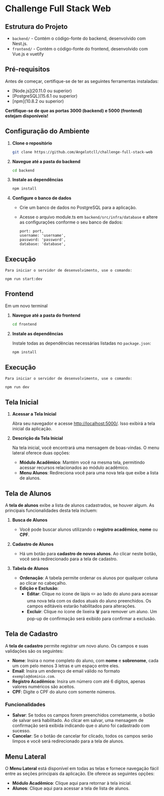 # Challenge Full Stack Web

## Estrutura do Projeto

- `backend/` - Contém o código-fonte do backend, desenvolvido com Nest.js.
- `frontend/` - Contém o código-fonte do frontend, desenvolvido com Vue.js e vuetify

## Pré-requisitos

Antes de começar, certifique-se de ter as seguintes ferramentas instaladas:

- [Node.js](20.11.0 ou superior)
- [PostgreSQL](15.6.1 ou superior)
- [npm](10.8.2 ou superior)
 

**Certifique-se de que as portas 3000 (backend) e 5000 (frontend) estejam disponíveis!**


## Configuração do Ambiente

1. **Clone o repositório**

    ```bash
    git clone https://github.com/Angelotcll/challenge-full-stack-web
    ```

2. **Navegue até a pasta do backend**

    ```bash
    cd backend
    ```

3. **Instale as dependências**

    ```bash
    npm install
    ```

4. **Configure o banco de dados**

    - Crie um banco de dados no PostgreSQL para a aplicação.
    - Acesse o arquivo module.ts em `backend/src/infra/database` e altere as configurações conforme o seu banco de dados:

      ```
      port: port,
      username: 'username',
      password: 'password',
      database: 'database',
      ```

## Execução

    Para iniciar o servidor de desenvolvimento, use o comando:
    
    npm run start:dev


## Frontend

Em um novo terminal

1. **Navegue até a pasta do frontend**

    ```bash
    cd frontend
    ```

2. **Instale as dependências**

    Instale todas as dependências necessárias listadas no `package.json`:

    ```bash
    npm install
    ```
## Execução

    Para iniciar o servidor de desenvolvimento, use o comando:

    npm run dev

## Tela Inicial

1. **Acessar a Tela Inicial**

   Abra seu navegador e acesse [http://localhost:5000/](http://localhost:5000/). Isso exibirá a tela inicial da aplicação.

2. **Descrição da Tela Inicial**

   Na tela inicial, você encontrará uma mensagem de boas-vindas. O menu lateral oferece duas opções:

   - **Módulo Acadêmico**: Mantém você na mesma tela, permitindo acessar recursos relacionados ao módulo acadêmico.
   - **Menu Alunos**: Redireciona você para uma nova tela que exibe a lista de alunos.
   

## Tela de Alunos

A **tela de alunos** exibe a lista de alunos cadastrados, se houver algum. As principais funcionalidades desta tela incluem:

1. **Busca de Alunos**

   - Você pode buscar alunos utilizando o **registro acadêmico**, **nome** ou **CPF**.

2. **Cadastro de Alunos**

   - Há um botão para **cadastro de novos alunos**. Ao clicar neste botão, você será redirecionado para a tela de cadastro.

3. **Tabela de Alunos**

   - **Ordenação**: A tabela permite ordenar os alunos por qualquer coluna ao clicar no cabeçalho.
   - **Edição e Exclusão**:
     - **Editar**: Clique no ícone de lápis ✏️ ao lado do aluno para acessar uma nova tela com os dados atuais do aluno preenchidos. Os campos editáveis estarão habilitados para alterações.
     - **Excluir**: Clique no ícone de lixeira 🗑️ para remover um aluno. Um pop-up de confirmação será exibido para confirmar a exclusão.


## Tela de Cadastro

A **tela de cadastro** permite registrar um novo aluno. Os campos e suas validações são os seguintes:

- **Nome**: Insira o nome completo do aluno, com **nome** e **sobrenome**, cada um com pelo menos 3 letras e um espaço entre eles.
- **Email**: Insira um endereço de email válido no formato `exemplo@dominio.com`.
- **Registro Acadêmico**: Insira um número com até 6 dígitos, apenas valores numéricos são aceitos.
- **CPF**: Digite o CPF do aluno com somente números.

### Funcionalidades

- **Salvar**: Se todos os campos forem preenchidos corretamente, o botão de salvar será habilitado. Ao clicar em salvar, uma mensagem de confirmação será exibida indicando que o aluno foi cadastrado com sucesso.
- **Cancelar**: Se o botão de cancelar for clicado, todos os campos serão limpos e você será redirecionado para a tela de alunos.


## Menu Lateral

O **Menu Lateral** está disponível em todas as telas e fornece navegação fácil entre as seções principais da aplicação. Ele oferece as seguintes opções:

- **Módulo Acadêmico**: Clique aqui para retornar à tela inicial.
- **Alunos**: Clique aqui para acessar a tela de lista de alunos.

